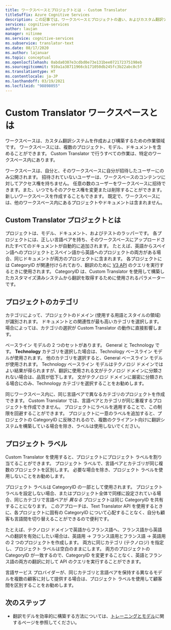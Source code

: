 ```yaml
---
title: ワークスペースとプロジェクトとは - Custom Translator
titleSuffix: Azure Cognitive Services
description: この記事では、ワークスペースとプロジェクトの違い、およびカスタム翻訳ツール サービスのプロジェクトのカテゴリとラベルについて説明します。
services: cognitive-services
author: laujan
manager: nitinme
ms.service: cognitive-services
ms.subservice: translator-text
ms.date: 08/17/2020
ms.author: lajanuar
ms.topic: conceptual
ms.openlocfilehash: 0abda0307e3cdbd0e73e131bee072172375198eb
ms.sourcegitcommit: 910a1a38711966cb171050db245fc3b22abc8c5f
ms.translationtype: HT
ms.contentlocale: ja-JP
ms.lasthandoff: 03/19/2021
ms.locfileid: "98898055"
---
```

# <a name="what-is-a-custom-translator-workspace"></a>Custom Translator ワークスペースとは

ワークスペースは、カスタム翻訳システムを作成および構築するための作業領域です。 ワークスペースには、複数のプロジェクト、モデル、ドキュメントを含めることができます。 Custom Translator で行うすべての作業は、特定のワークスペース内にあります。

ワークスペースは、自分と、そのワークスペースに自分が招待したユーザーにのみ公開されます。 招待されていないユーザーは、ワークスペースのコンテンツに対してアクセス権を持ちません。 任意の数のユーザーをワークスペースに招待できます。また、いつでもそのアクセス権を変更または削除することができます。 新しいワークスペースを作成することもできます。 既定で、ワークスペースには、他のワークスペース内にあるプロジェクトやドキュメントは含まれません。

## <a name="what-is-a-custom-translator-project"></a>Custom Translator プロジェクトとは

プロジェクトは、モデル、ドキュメント、およびテストのラッパーです。 各プロジェクトには、正しい言語ペアを持ち、そのワークスペースにアップロードされたすべてのドキュメントが自動的に追加されます。 たとえば、英語からスペイン語へのプロジェクトとスペイン語から英語へのプロジェクトの両方がある場合、同じドキュメントが両方のプロジェクトに含まれます。 各プロジェクトには CategoryID が関連付けられており、翻訳のために [V3 API](../reference/v3-0-translate.md?tabs=curl) のクエリを実行するときに使用されます。 CategoryID は、Custom Translator を使用して構築したカスタマイズ済みシステムから翻訳を取得するために使用されるパラメーターです。

## <a name="project-categories"></a>プロジェクトのカテゴリ

カテゴリによって、プロジェクトのドメイン (使用する用語とスタイルの領域) が識別されます。 ドキュメントとの関連性が最も高いカテゴリを選択します。 場合によっては、カテゴリの選択が Custom Translator の動作に直接影響します。

ベースライン モデルの 2 つのセットがあります。 General と Technology です。 **Technology** カテゴリを選択した場合は、Technology ベースライン モデルが使用されます。 他のカテゴリを選択すると、General ベースライン モデルが使用されます。 Technology ベースライン モデルはテクノロジ ドメインではよい結果が得られますが、翻訳に使用される文がテクノロジ ドメインに分類されない場合は、品質が低下します。 文がテクノロジ ドメインに厳密に分類される場合にのみ、Technology カテゴリを選択することをお勧めします。

同じワークスペース内に、同じ言語ペアで異なるカテゴリのプロジェクトを作成できます。 Custom Translator では、言語ペアとカテゴリが同じ重複するプロジェクトを作成できません。 プロジェクトにラベルを適用することで、この制限を回避することができます。 プロジェクトに一意のラベルを追加すると、プロジェクトの CategoryID に反映されるので、複数のクライアント向けに翻訳システムを構築している場合を除き、ラベルは使用しないでください。

## <a name="project-labels"></a>プロジェクト ラベル

Custom Translator を使用すると、プロジェクトにプロジェクト ラベルを割り当てることができます。 プロジェクト ラベルで、言語ペアとカテゴリが同じ複数のプロジェクトを区別します。 必要な場合を除き、プロジェクト ラベルを使用しないことをお勧めします。

プロジェクト ラベルは CategoryID の一部として使用されます。 プロジェクト ラベルを設定しない場合、またはプロジェクト全体で同様に設定されている場合、同じカテゴリで言語ペアが *異なる* プロジェクトは同じ CategoryID を共有することになります。 このアプローチは、Text Translator API を使用するときに、各プロジェクトに固有の CategoryID について心配することなく、自分も顧客も言語間を切り替えることができるので便利です。

たとえば、テクノロジ ドメインで英語からフランス語へ、フランス語から英語への翻訳を有効にしたい場合は、英語用 -\> フランス語用とフランス語 -\> 英語用の 2 つのプロジェクトを作成します。 両方に同じカテゴリ (テクノロジ) を指定し、プロジェクト ラベルは空白のままにします。 両方のプロジェクトの CategoryID が一致するので、CategoryID を変更することなく、英語とフランス語の両方の翻訳に対して API のクエリを実行することができます。

言語サービス プロバイダーが、同じカテゴリと言語ペアを保持する異なるモデルを複数の顧客に対して提供する場合は、プロジェクト ラベルを使用して顧客間を区別することをお勧めします。

## <a name="next-steps"></a>次のステップ

- 翻訳モデルを効率的に構築する方法については、[トレーニングとモデル](training-and-model.md)に関するページを参照してください。